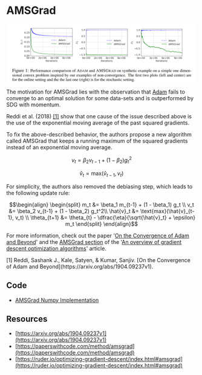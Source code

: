 # AMSGrad

![AMSGrad Example](doc/amsgrad_example.png)

The motivation for AMSGrad lies with the observation that [Adam](https://ml-explained.com/blog/adam-explained) fails to converge to an optimal solution for some data-sets and is outperformed by SDG with momentum.

Reddi et al. (2018) <a href="#citation1">[1]</a> show that one cause of the issue described above is the use of the exponential moving average of the past squared gradients.

To fix the above-described behavior, the authors propose a new algorithm called AMSGrad that keeps a running maximum of the squared gradients instead of an exponential moving average.

$$v_t = \beta_2 v_{t-1} + (1 - \beta_2) g_t^2$$

$$\hat{v}_t = \text{max}(\hat{v}_{t-1}, v_t)$$

For simplicity, the authors also removed the debiasing step, which leads to the following update rule:

$$\begin{align} \begin{split} m_t &= \beta_1 m_{t-1} + (1 - \beta_1) g_t \\ v_t &= \beta_2 v_{t-1} + (1 - \beta_2) g_t^2\\ \hat{v}_t &= \text{max}(\hat{v}_{t-1}, v_t) \\ \theta_{t+1} &= \theta_{t} - \dfrac{\eta}{\sqrt{\hat{v}_t} + \epsilon} m_t \end{split} \end{align}$$

For more information, check out the paper '[On the Convergence of Adam and Beyond](https://arxiv.org/abs/1904.09237v1)' and the [AMSGrad section](https://ruder.io/optimizing-gradient-descent/index.html#amsgrad) of the '[An overview of gradient descent optimization algorithms](https://ruder.io/optimizing-gradient-descent/index.html)' article.

<p id="citation1">[1] Reddi, Sashank J., Kale, Satyen, & Kumar, Sanjiv. [On the Convergence of Adam and Beyond](https://arxiv.org/abs/1904.09237v1).</p>

## Code

- [AMSGrad Numpy Implementation](code/amsgrad.py)

## Resources

- [https://arxiv.org/abs/1904.09237v1](https://arxiv.org/abs/1904.09237v1)
- [https://paperswithcode.com/method/amsgrad](https://paperswithcode.com/method/amsgrad)
- [https://ruder.io/optimizing-gradient-descent/index.html#amsgrad](https://ruder.io/optimizing-gradient-descent/index.html#amsgrad)
